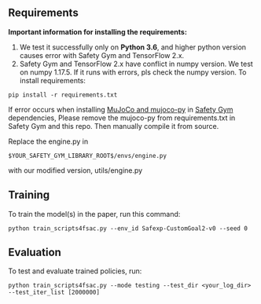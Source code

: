 ## Requirements

**Important information for installing the requirements:**
1. We test it successfully only on **Python 3.6**, and higher python version causes error with Safety Gym and TensorFlow 2.x.
2. Safety Gym and TensorFlow 2.x have conflict in numpy version. We test on numpy 1.17.5. If it runs with errors, pls check the numpy version.
To install requirements:

```setup
pip install -r requirements.txt
```
If error occurs when installing [MuJoCo and mujoco-py](https://github.com/openai/mujoco-py) in [Safety Gym](https://github.com/openai/safety-gym) dependencies, Please remove the mujoco-py from requirements.txt in Safety Gym and this repo. Then manually compile it from source. 

Replace the engine.py in 

```angular2html
$YOUR_SAFETY_GYM_LIBRARY_ROOT$/envs/engine.py
```
with our modified version, utils/engine.py

## Training

To train the model(s) in the paper, run this command:

```train
python train_scripts4fsac.py --env_id Safexp-CustomGoal2-v0 --seed 0
```

## Evaluation

To test and evaluate trained policies, run:

```test
python train_scripts4fsac.py --mode testing --test_dir <your_log_dir> --test_iter_list [2000000]
```


